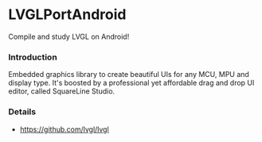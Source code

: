 # LVGLPortAndroid

Compile and study LVGL on Android!

### Introduction

Embedded graphics library to create beautiful UIs for any MCU, MPU and display type. It's boosted by
a professional yet affordable drag and drop UI editor, called SquareLine Studio.

### Details
* https://github.com/lvgl/lvgl

